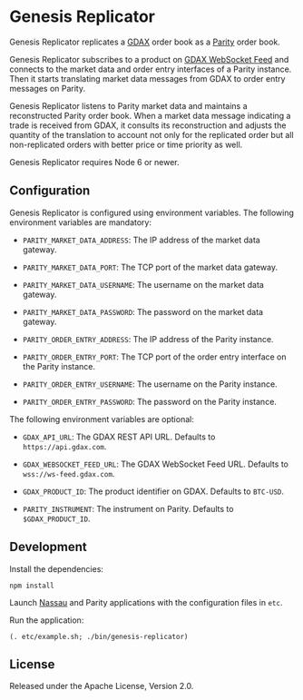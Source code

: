 # Genesis Replicator

Genesis Replicator replicates a [GDAX][] order book as a [Parity][] order
book.

  [GDAX]: https://www.gdax.com
  [Parity]: https://github.com/paritytrading/parity

Genesis Replicator subscribes to a product on [GDAX WebSocket Feed][] and
connects to the market data and order entry interfaces of a Parity instance.
Then it starts translating market data messages from GDAX to order entry
messages on Parity.

  [GDAX WebSocket Feed]: https://docs.gdax.com/#websocket-feed

Genesis Replicator listens to Parity market data and maintains a reconstructed
Parity order book. When a market data message indicating a trade is received
from GDAX, it consults its reconstruction and adjusts the quantity of the
translation to account not only for the replicated order but all non-replicated
orders with better price or time priority as well.

Genesis Replicator requires Node 6 or newer.

## Configuration

Genesis Replicator is configured using environment variables. The following
environment variables are mandatory:

- `PARITY_MARKET_DATA_ADDRESS`: The IP address of the market data gateway.

- `PARITY_MARKET_DATA_PORT`: The TCP port of the market data gateway.

- `PARITY_MARKET_DATA_USERNAME`: The username on the market data gateway.

- `PARITY_MARKET_DATA_PASSWORD`: The password on the market data gateway.

- `PARITY_ORDER_ENTRY_ADDRESS`: The IP address of the Parity instance.

- `PARITY_ORDER_ENTRY_PORT`: The TCP port of the order entry interface on the
  Parity instance.

- `PARITY_ORDER_ENTRY_USERNAME`: The username on the Parity instance.

- `PARITY_ORDER_ENTRY_PASSWORD`: The password on the Parity instance.

The following environment variables are optional:

- `GDAX_API_URL`: The GDAX REST API URL. Defaults to `https://api.gdax.com`.

- `GDAX_WEBSOCKET_FEED_URL`: The GDAX WebSocket Feed URL. Defaults to
  `wss://ws-feed.gdax.com`.

- `GDAX_PRODUCT_ID`: The product identifier on GDAX. Defaults to `BTC-USD`.

- `PARITY_INSTRUMENT`: The instrument on Parity. Defaults to `$GDAX_PRODUCT_ID`.

## Development

Install the dependencies:

```
npm install
```

Launch [Nassau][] and Parity applications with the configuration files in `etc`.

  [Nassau]: https://github.com/paritytrading/nassau

Run the application:

```
(. etc/example.sh; ./bin/genesis-replicator)
```

## License

Released under the Apache License, Version 2.0.
